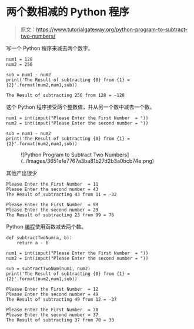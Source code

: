 # 两个数相减的 Python 程序

> 原文：<https://www.tutorialgateway.org/python-program-to-subtract-two-numbers/>

写一个 Python 程序来减去两个数字。

```
num1 = 128
num2 = 256

sub = num1 - num2
print('The Result of subtracting {0} from {1} = {2}'.format(num2,num1,sub))
```

```
The Result of subtracting 256 from 128 = -128
```

这个 Python 程序接受两个整数值，并从另一个数中减去一个数。

```
num1 = int(input("Please Enter the First Number  = "))
num2 = int(input("Please Enter the second number = "))

sub = num1 - num2
print('The Result of subtracting {0} from {1} = {2}'.format(num2,num1,sub))
```

<figure class="wp-block-image size-large">![Python Program to Subtract Two Numbers](../Images/3651efe7767a3ba81b27d2b3a0bcb74e.png)</figure>

其他产出很少

```
Please Enter the First Number  = 11
Please Enter the second number = 43
The Result of subtracting 43 from 11 = -32

Please Enter the First Number  = 99
Please Enter the second number = 23
The Result of subtracting 23 from 99 = 76
```

Python [编程](https://www.tutorialgateway.org/python-programming-examples/)使用函数减去两个数。

```
def subtractTwoNum(a, b):
    return a - b

num1 = int(input("Please Enter the First Number  = "))
num2 = int(input("Please Enter the second number = "))

sub = subtractTwoNum(num1, num2)
print('The Result of subtracting {0} from {1} = {2}'.format(num2,num1,sub))
```

```
Please Enter the First Number  = 12
Please Enter the second number = 49
The Result of subtracting 49 from 12 = -37

Please Enter the First Number  = 70
Please Enter the second number = 37
The Result of subtracting 37 from 70 = 33
```